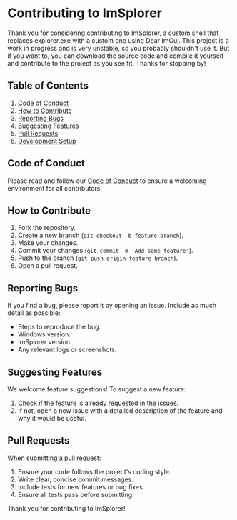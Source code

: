 # Contributing to ImSplorer

Thank you for considering contributing to ImSplorer, a custom shell that replaces explorer.exe with a custom one using Dear ImGui. This project is a work in progress and is very unstable, so you probably shouldn't use it. But if you want to, you can download the source code and compile it yourself and contribute to the project as you see fit. Thanks for stopping by!

## Table of Contents
1. [Code of Conduct](#code-of-conduct)
2. [How to Contribute](#how-to-contribute)
3. [Reporting Bugs](#reporting-bugs)
4. [Suggesting Features](#suggesting-features)
5. [Pull Requests](#pull-requests)
6. [Development Setup](#development-setup)

## Code of Conduct
Please read and follow our [Code of Conduct](CODE_OF_CONDUCT.md) to ensure a welcoming environment for all contributors.

## How to Contribute
1. Fork the repository.
2. Create a new branch (`git checkout -b feature-branch`).
3. Make your changes.
4. Commit your changes (`git commit -m 'Add some feature'`).
5. Push to the branch (`git push origin feature-branch`).
6. Open a pull request.

## Reporting Bugs
If you find a bug, please report it by opening an issue. Include as much detail as possible:
- Steps to reproduce the bug.
- Windows version.
- ImSplorer version.
- Any relevant logs or screenshots.

## Suggesting Features
We welcome feature suggestions! To suggest a new feature:
1. Check if the feature is already requested in the issues.
2. If not, open a new issue with a detailed description of the feature and why it would be useful.

## Pull Requests
When submitting a pull request:
1. Ensure your code follows the project's coding style.
2. Write clear, concise commit messages.
3. Include tests for new features or bug fixes.
4. Ensure all tests pass before submitting.

Thank you for contributing to ImSplorer!
